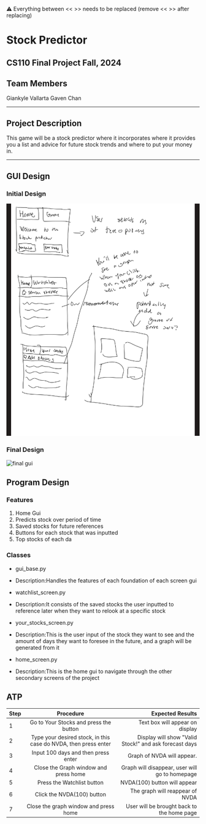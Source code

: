 
:warning: Everything between << >> needs to be replaced (remove << >> after replacing)

# Stock Predictor 
## CS110 Final Project Fall, 2024

## Team Members
Giankyle Vallarta 
Gaven Chan 
***

## Project Description
This game will be a stock predictor where it incorporates where it provides you a list and advice for future stock trends and where to put your money in.

***    

## GUI Design

### Initial Design

![initial gui](assets/gui.jpg)

### Final Design

![final gui](assets/finalgui.jpg)

## Program Design

### Features

1. Home Gui
2. Predicts stock over period of time 
3. Saved stocks for future references
4. Buttons for each stock that was inputted
5. Top stocks of each da 

### Classes

- gui_base.py 
- Description:Handles the features of each foundation of each screen gui

- watchlist_screen.py
- Description:It consists of the saved stocks the user inputted to reference later when they want to relook at a specific stock

- your_stocks_screen.py
- Description:This is the user input of the stock they want to see and the amount of days they want to foresee in the future, and a graph will be generated from it

- home_screen.py
- Description:This is the home gui to navigate through the other secondary screens of the project

## ATP

| Step                 |Procedure             |Expected Results                   |
|----------------------|:--------------------:|----------------------------------:|
|  1                   |Go to Your Stocks and press the button| Text box will appear on display |
|  2                   |Type your desired stock, in this case do NVDA, then press enter| Display will show "Valid Stock!" and ask forecast days|
|  3                   |Input 100 days and then press enter| Graph of NVDA will appear.|
|  4                   |Close the Graph window and press home| Graph will disappear, user will go to homepage |
|  5                   |Press the Watchlist button| NVDA(100) button will appear       |
|  6                   |Click the NVDA(100) button  | The graph will reappear of NVDA       |
|  7                   |Close the graph window and press home    |User will be brought back to the home page |
